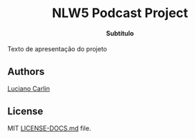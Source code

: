 <h1 align="center">
	NLW5 Podcast Project
</h1>

<h4 align="center">Subtítulo</h4>

<p>Texto de apresentação do projeto</p>

## Authors

<a href="https://github.com/LucianoCarlin">Luciano Carlin</a> 

## License

MIT [LICENSE-DOCS.md](https://github.com/LucianoCarlin/nlw5-podcast/blob/master/LICENSE) file.
